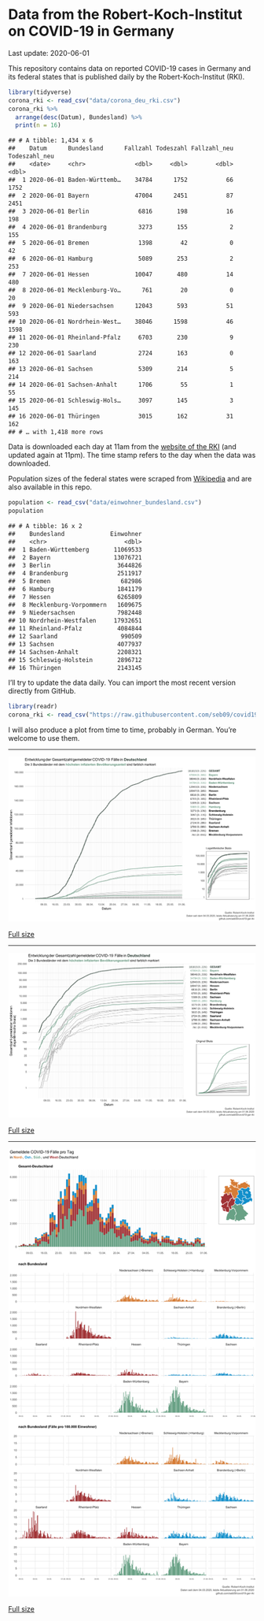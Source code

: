 Data from the Robert-Koch-Institut on COVID-19 in Germany
================
Last update: 2020-06-01

This repository contains data on reported COVID-19 cases in Germany and
its federal states that is published daily by the Robert-Koch-Institut
(RKI).

``` r
library(tidyverse)
corona_rki <- read_csv("data/corona_deu_rki.csv")
corona_rki %>% 
  arrange(desc(Datum), Bundesland) %>% 
  print(n = 16)
```

    ## # A tibble: 1,434 x 6
    ##    Datum      Bundesland      Fallzahl Todeszahl Fallzahl_neu Todeszahl_neu
    ##    <date>     <chr>              <dbl>     <dbl>        <dbl>         <dbl>
    ##  1 2020-06-01 Baden-Württemb…    34784      1752           66          1752
    ##  2 2020-06-01 Bayern             47004      2451           87          2451
    ##  3 2020-06-01 Berlin              6816       198           16           198
    ##  4 2020-06-01 Brandenburg         3273       155            2           155
    ##  5 2020-06-01 Bremen              1398        42            0            42
    ##  6 2020-06-01 Hamburg             5089       253            2           253
    ##  7 2020-06-01 Hessen             10047       480           14           480
    ##  8 2020-06-01 Mecklenburg-Vo…      761        20            0            20
    ##  9 2020-06-01 Niedersachsen      12043       593           51           593
    ## 10 2020-06-01 Nordrhein-West…    38046      1598           46          1598
    ## 11 2020-06-01 Rheinland-Pfalz     6703       230            9           230
    ## 12 2020-06-01 Saarland            2724       163            0           163
    ## 13 2020-06-01 Sachsen             5309       214            5           214
    ## 14 2020-06-01 Sachsen-Anhalt      1706        55            1            55
    ## 15 2020-06-01 Schleswig-Hols…     3097       145            3           145
    ## 16 2020-06-01 Thüringen           3015       162           31           162
    ## # … with 1,418 more rows

Data is downloaded each day at 11am from the [website of the
RKI](https://www.rki.de/DE/Content/InfAZ/N/Neuartiges_Coronavirus/Fallzahlen.html)
(and updated again at 11pm). The time stamp refers to the day when the
data was downloaded.

Population sizes of the federal states were scraped from
[Wikipedia](https://de.wikipedia.org/wiki/Liste_der_deutschen_Bundesl%C3%A4nder_nach_Bev%C3%B6lkerung)
and are also available in this repo.

``` r
population <- read_csv("data/einwohner_bundesland.csv")
population
```

    ## # A tibble: 16 x 2
    ##    Bundesland             Einwohner
    ##    <chr>                      <dbl>
    ##  1 Baden-Württemberg       11069533
    ##  2 Bayern                  13076721
    ##  3 Berlin                   3644826
    ##  4 Brandenburg              2511917
    ##  5 Bremen                    682986
    ##  6 Hamburg                  1841179
    ##  7 Hessen                   6265809
    ##  8 Mecklenburg-Vorpommern   1609675
    ##  9 Niedersachsen            7982448
    ## 10 Nordrhein-Westfalen     17932651
    ## 11 Rheinland-Pfalz          4084844
    ## 12 Saarland                  990509
    ## 13 Sachsen                  4077937
    ## 14 Sachsen-Anhalt           2208321
    ## 15 Schleswig-Holstein       2896712
    ## 16 Thüringen                2143145

I’ll try to update the data daily. You can import the most recent
version directly from GitHub.

``` r
library(readr)
corona_rki <- read_csv("https://raw.githubusercontent.com/seb09/covid19-ger-rki/master/data/corona_deu_rki.csv")
```

I will also produce a plot from time to time, probably in German. You’re
welcome to use them.

-----

<img src="plots/covid19-deu-rki-entwicklung-original-skala.png">

[Full
size](https://github.com/seb09/covid19-ger-rki/raw/master/plots/covid19-deu-rki-entwicklung-original-skala.png)

-----

<img src="plots/covid19-deu-rki-entwicklung.png">

[Full
size](https://github.com/seb09/covid19-ger-rki/raw/master/plots/covid19-deu-rki-entwicklung.png)

-----

<img src="plots/covid19-deu-rki-faelle-pro-tag.png">

[Full
size](https://github.com/seb09/covid19-ger-rki/raw/master/plots/covid19-deu-rki-faelle-pro-tag.png)
